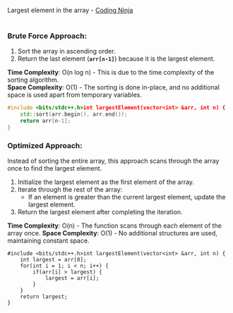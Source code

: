 Largest element in the array - <a href="https://www.codingninjas.com/studio/problems/largest-element-in-the-array-largest-element-in-the-array_5026279?utm_source=striver&utm_medium=website&utm_campaign=a_zcoursetuf&leftPanelTabValue=SUBMISSION">Coding Ninja </a> <br /><br />

### **Brute Force Approach:**
1. Sort the array in ascending order.
2. Return the last element (**`arr[n-1]`**) because it is the largest element.

**Time Complexity**: O(n log n) - This is due to the time complexity of the sorting algorithm. <br>
**Space Complexity**: O(1) - The sorting is done in-place, and no additional space is used apart from temporary variables. 

```cpp
#include <bits/stdc++.h>int largestElement(vector<int> &arr, int n) {
    std::sort(arr.begin(), arr.end());
    return arr[n-1];
}

```

### **Optimized Approach:**

Instead of sorting the entire array, this approach scans through the array once to find the largest element.

1. Initialize the largest element as the first element of the array.
2. Iterate through the rest of the array:
    - If an element is greater than the current largest element, update the largest element.
3. Return the largest element after completing the iteration.

**Time Complexity**: O(n) - The function scans through each element of the array once.
**Space Complexity**: O(1) - No additional structures are used, maintaining constant space.

```
#include <bits/stdc++.h>int largestElement(vector<int> &arr, int n) {
    int largest = arr[0];
    for(int i = 1; i < n; i++) {
        if(arr[i] > largest) {
            largest = arr[i];
        }
    }
    return largest;
}
```
